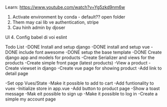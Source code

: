 Learn: https://www.youtube.com/watch?v=Yg5zkd9nm6w
1. Activate environment by conda - default?? open folder
2. Them may cai lib ve authentication, stripe
3. Cau hinh admin by djoser





UI
4. Config babel di voi eslint



Todo List
-DONE Install and setup django
-DONE install and setup vue
-DONE include font awesome
-DONE setup the base template
-DONE Create django app and models for products
-Create Serializer and views for the products
-Create simple front page (latest products)
-View a product
  -Create viewset in django
  -Create vue page for showing product
  -Add link to detail page

-Set opp Vues/State
-Make it possible to add to cart
  -Add funtionality to vuex
  -Initialize store in app.vue
  -Add button to product page
  -Show a toast message
-Mak eit possible to sign up
-Make it possible to log in
-Create a simple my account page
